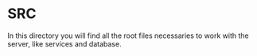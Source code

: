 # SRC

In this directory you will find all the root files necessaries to work with the server, like services and database.
